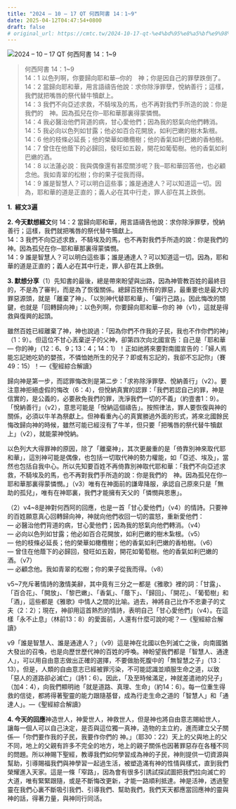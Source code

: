 ```yaml
---
title: "2024 – 10 – 17 QT 何西阿書 14：1~9"
date: 2025-04-12T04:47:54+0800
draft: false
# original_url: https://cmtc.tw/2024-10-17-qt-%e4%bd%95%e8%a5%bf%e9%98%bf%e6%9b%b8-14%ef%bc%9a19
---
```


![2024 – 10 – 17 QT 何西阿書 14：1~9](/images/qt.jpg  "2024 – 10 – 17 QT 何西阿書 14：1~9")

> 何西阿書 14：1~9  
> 14：1 以色列啊，你要歸向耶和華─你的　神；你是因自己的罪孽跌倒了。  
> 14：2 當歸向耶和華，用言語禱告他說：求你除淨罪孽，悅納善行；這樣，我們就把嘴唇的祭代替牛犢獻上。  
> 14：3 我們不向亞述求救，不騎埃及的馬，也不再對我們手所造的說：你是我們的　神。因為孤兒在你─耶和華那裏得蒙憐憫。  
> 14：4 我必醫治他們背道的病，甘心愛他們；因為我的怒氣向他們轉消。  
> 14：5 我必向以色列如甘露；他必如百合花開放，如利巴嫩的樹木紮根。  
> 14：6 他的枝條必延長；他的榮華如橄欖樹；他的香氣如利巴嫩的香柏樹。  
> 14：7 曾住在他蔭下的必歸回，發旺如五穀，開花如葡萄樹。他的香氣如利巴嫩的酒。  
> 14：8 以法蓮必說：我與偶像還有甚麼關涉呢？我─耶和華回答他，也必顧念他。我如青翠的松樹；你的果子從我而得。  
> 14：9 誰是智慧人？可以明白這些事；誰是通達人？可以知道這一切。因為，耶和華的道是正直的；義人必在其中行走，罪人卻在其上跌倒。

**1.  經文3遍**

**2. 今天默想經文**何 14：2 當歸向耶和華，用言語禱告他說：求你除淨罪孽，悅納善行；這樣，我們就把嘴唇的祭代替牛犢獻上。  
14：3 我們不向亞述求救，不騎埃及的馬，也不再對我們手所造的說：你是我們的　神。因為孤兒在你─耶和華那裏得蒙憐憫。  
14：9 誰是智慧人？可以明白這些事；誰是通達人？可以知道這一切。因為，耶和華的道是正直的；義人必在其中行走，罪人卻在其上跌倒。

**3. 默想分享**（1）先知書的最後，總是帶來盼望與出路，因為神管教百姓的最終目的，不是為了審判，而是為了恢復關係。總歸百姓所有的罪惡，最重要也是最大的罪惡源頭，就是「離棄了神」、「以別神代替耶和華」、「偏行己路」。因此悔改的關鍵，也就是「回轉歸向神」：以色列啊，你要歸向耶和華─你的 神（v1），這就是得救與復興的起頭。

雖然百姓已經離棄了神，神也說過：「因為你們不作我的子民，我也不作你們的神」（1：9）。但這位不甘心丟棄逆子的父神，卻第四次向北國宣告：自己是「耶和華— 你的神」（12：6、9；13：4；14：1）！正如祂將來要對南國宣告的：「婦人焉能忘記她吃奶的嬰孩，不憐恤她所生的兒子？即或有忘記的，我卻不忘記你」（賽49：15）！—《聖經綜合解讀》

歸向神是第一步，而認罪悔改則是第二步：「求祢除淨罪孽、悅納善行」（v2）。要注意神拒絕虛假的悔改（6：4），但悅納真實的認罪：「我們若認自己的罪，神是信實的，是公義的，必要赦免我們的罪，洗淨我們一切的不義」（約壹書1：9）。「悅納善行」（v2），意思可能是「悅納這個禱告」。按照律法，罪人要恢復與神的關係，必須以牛羊為祭獻上。但神看重內心的真實勝過外面的形式，將來北國餘民悔改歸向神的時候，雖然可能已經沒有了牛羊，但只要「把嘴唇的祭代替牛犢獻上」（v2），就能蒙神悅納。

以色列大大得罪神的原因，除了「離棄神」，其次更嚴重的是「倚靠別神來取代耶和華」，這別神可能是偶像，也包括一切取代神的勢力權能，如「亞述、埃及」，當然也包括自我中心。所以先知要百姓不再倚靠別神取代耶和華：「我們不向亞述求救，不騎埃及的馬，也不再對我們手所造的說：你是我們的　神。因為孤兒在你─耶和華那裏得蒙憐憫。」（v3）唯有在神面前的謙卑降服，承認自己原來只是「無助的孤兒」，唯有在神耶裏，我們才能擁有天父的「憐憫與恩惠」。

（2）v4~8是神對何西阿的回應，也是一首「甘心愛他們」（v4）的情詩。只要神的百姓願意真心回轉歸向神，神就向他們收回一切的震怒，重新愛他們：  
— 必醫治他們背道的病，甘心愛他們；因為我的怒氣向他們轉消。（v4）  
— 必向以色列如甘露；他必如百合花開放，如利巴嫩的樹木紮根。（v5）  
— 他的枝條必延長；他的榮華如橄欖樹；他的香氣如利巴嫩的香柏樹。（v6）  
— 曾住在他蔭下的必歸回，發旺如五穀，開花如葡萄樹。他的香氣如利巴嫩的酒。（v7）  
— 必顧念他。我如青翠的松樹；你的果子從我而得。（v8）

v5~7充斥著情詩的激情美辭，其中竟有三分之一都是《雅歌》裡的詞：「甘露」、「百合花」、「開放」、「黎巴嫩」、「香氣」、「蔭下」、「歸回」、「開花」、「葡萄樹」和「酒」，這些都是《雅歌》中情人之間的比喻。過去，神將自己比作不忠妻子的丈夫（2：2）；現在，神卻用這首熱烈的情詩，表明自己「甘心愛他們」（v4）。在這樣「永不止息」（林前13：8）的愛面前，人還有什麼可說的呢？—《聖經綜合解讀》

v9「誰是智慧人、誰是通達人？」（v9）這是神在北國以色列滅亡之後，向南國猶大發出的召喚，也是向歷世歷代神的百姓的呼喚。神盼望我們都是「智慧人、通達人」，可以用自由意志做出正確的選擇，不要做胎死腹中的「無智慧之子」（13：13）。但是，人類的自由意志已經被罪污染，不可能認識並順服生命之道，以致「惡人的道路卻必滅亡」（詩1：6）。因此，「及至時候滿足，神就差遣祂的兒子」（加4：4），向我們顯明祂「就是道路、真理、生命」（約14：6）。每一位重生得救的信徒，都將得著聖靈的能力跟隨基督，成為行走生命之道的「智慧人」和「通達人」。—《聖經綜合解讀》

**4. 今天的回應**神造世人，神愛世人，神救世人，但是神也將自由意志賜給世人，讓每一個人可以自己決定，是否與這位獨一真神，造物的主立約，進而建立父子關係—「你們要作我的子民，我要作你們的 神。」（耶30：22）天上的父與地上的父不同，地上的父親有許多不完全的地方，地上的親子關係也因著罪惡存在各種不同的問題。所以神賜下聖經，教導我們如何學習成為神的子民，神則提供一切資源與幫助，引導賜福我們與神學習一起過生活，被塑造滿有神的性情與樣式，直到我們榮耀進入天家。這是一條「窄路」，因為會有很多引誘試探試圖把我們拉向滅亡的大道，唯有緊緊跟隨，或是不斷悔改更新，才能一路順利抵達。神是活神，透過聖靈在我們心裏不斷吸引我們、引導我們、幫助我們，我們天天都應當回應神的靈與神的話，得著力量，與神同行同活。